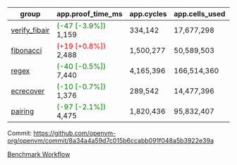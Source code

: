 | group | app.proof_time_ms | app.cycles | app.cells_used | leaf.proof_time_ms | leaf.cycles | leaf.cells_used |
| -- | -- | -- | -- | -- | -- | -- |
| [verify_fibair](https://github.com/openvm-org/openvm/blob/benchmark-results/benchmarks-pr/1669/verify_fibair-8a34a4a59d7c015b6ccabb091f048a5b3922e39a.md) |<span style='color: green'>(-47 [-3.9%])</span> 1,159 |  334,142 |  17,677,298 |- | - | - |
| [fibonacci](https://github.com/openvm-org/openvm/blob/benchmark-results/benchmarks-pr/1669/fibonacci-8a34a4a59d7c015b6ccabb091f048a5b3922e39a.md) |<span style='color: red'>(+19 [+0.8%])</span> 2,488 |  1,500,277 |  50,589,503 |- | - | - |
| [regex](https://github.com/openvm-org/openvm/blob/benchmark-results/benchmarks-pr/1669/regex-8a34a4a59d7c015b6ccabb091f048a5b3922e39a.md) |<span style='color: green'>(-40 [-0.5%])</span> 7,440 |  4,165,396 |  166,514,360 |- | - | - |
| [ecrecover](https://github.com/openvm-org/openvm/blob/benchmark-results/benchmarks-pr/1669/ecrecover-8a34a4a59d7c015b6ccabb091f048a5b3922e39a.md) |<span style='color: green'>(-10 [-0.7%])</span> 1,376 |  289,542 |  14,477,396 |- | - | - |
| [pairing](https://github.com/openvm-org/openvm/blob/benchmark-results/benchmarks-pr/1669/pairing-8a34a4a59d7c015b6ccabb091f048a5b3922e39a.md) |<span style='color: green'>(-97 [-2.1%])</span> 4,475 |  1,820,436 |  95,832,407 |- | - | - |


Commit: https://github.com/openvm-org/openvm/commit/8a34a4a59d7c015b6ccabb091f048a5b3922e39a

[Benchmark Workflow](https://github.com/openvm-org/openvm/actions/runs/15149289430)
